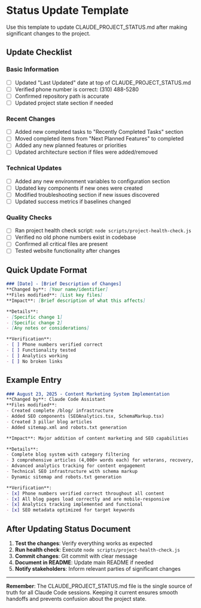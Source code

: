 # Status Update Template

Use this template to update CLAUDE_PROJECT_STATUS.md after making significant changes to the project.

## Update Checklist

### Basic Information
- [ ] Updated "Last Updated" date at top of CLAUDE_PROJECT_STATUS.md
- [ ] Verified phone number is correct: (310) 488-5280
- [ ] Confirmed repository path is accurate
- [ ] Updated project state section if needed

### Recent Changes
- [ ] Added new completed tasks to "Recently Completed Tasks" section
- [ ] Moved completed items from "Next Planned Features" to completed
- [ ] Added any new planned features or priorities
- [ ] Updated architecture section if files were added/removed

### Technical Updates
- [ ] Added any new environment variables to configuration section
- [ ] Updated key components if new ones were created
- [ ] Modified troubleshooting section if new issues discovered
- [ ] Updated success metrics if baselines changed

### Quality Checks
- [ ] Ran project health check script: `node scripts/project-health-check.js`
- [ ] Verified no old phone numbers exist in codebase
- [ ] Confirmed all critical files are present
- [ ] Tested website functionality after changes

## Quick Update Format

```markdown
### [Date] - [Brief Description of Changes]
**Changed by**: [Your name/identifier]
**Files modified**: [List key files]
**Impact**: [Brief description of what this affects]

**Details**:
- [Specific change 1]
- [Specific change 2] 
- [Any notes or considerations]

**Verification**:
- [ ] Phone numbers verified correct
- [ ] Functionality tested
- [ ] Analytics working
- [ ] No broken links
```

## Example Entry

```markdown
### August 23, 2025 - Content Marketing System Implementation
**Changed by**: Claude Code Assistant
**Files modified**: 
- Created complete /blog/ infrastructure
- Added SEO components (SEOAnalytics.tsx, SchemaMarkup.tsx)  
- Created 3 pillar blog articles
- Added sitemap.xml and robots.txt generation

**Impact**: Major addition of content marketing and SEO capabilities

**Details**:
- Complete blog system with category filtering
- 3 comprehensive articles (4,000+ words each) for veterans, recovery, and reentry
- Advanced analytics tracking for content engagement
- Technical SEO infrastructure with schema markup
- Dynamic sitemap and robots.txt generation

**Verification**:
- [x] Phone numbers verified correct throughout all content
- [x] All blog pages load correctly and are mobile-responsive  
- [x] Analytics tracking implemented and functional
- [x] SEO metadata optimized for target keywords
```

## After Updating Status Document

1. **Test the changes**: Verify everything works as expected
2. **Run health check**: Execute `node scripts/project-health-check.js`
3. **Commit changes**: Git commit with clear message
4. **Document in README**: Update main README if needed
5. **Notify stakeholders**: Inform relevant parties of significant changes

---

**Remember**: The CLAUDE_PROJECT_STATUS.md file is the single source of truth for all Claude Code sessions. Keeping it current ensures smooth handoffs and prevents confusion about the project state.